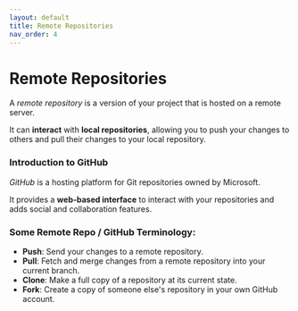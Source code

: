 ```yaml
---
layout: default
title: Remote Repositories
nav_order: 4
---
```


# Remote Repositories

A *remote repository* is a version of your project that is hosted on a remote server.

It can **interact** with **local repositories**, allowing you to push your
changes to others and pull their changes to your local repository.


### Introduction to GitHub

*GitHub* is a hosting platform for Git repositories owned by
Microsoft.

It provides a **web-based interface** to interact with your repositories and adds social and collaboration features.

### Some Remote Repo / GitHub Terminology:
- **Push**: Send your changes to a remote repository.
- **Pull**: Fetch and merge changes from a remote repository into your current branch.
- **Clone**: Make a full copy of a repository at its current state.
- **Fork**: Create a copy of someone else's repository in your own GitHub account.
